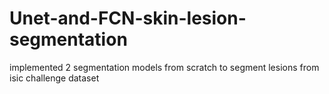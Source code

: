 # Unet-and-FCN-skin-lesion-segmentation
implemented 2 segmentation models from scratch to segment lesions from isic challenge dataset
